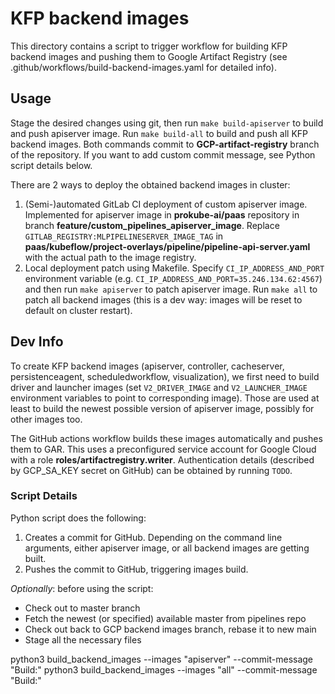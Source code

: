 # KFP backend images
This directory contains a script to trigger workflow for building KFP backend images and pushing them to Google Artifact Registry (see .github/workflows/build-backend-images.yaml for detailed info).

## Usage
Stage the desired changes using git, then run `make build-apiserver` to build and push apiserver image. Run `make build-all` to build and push all KFP backend images. Both commands commit to **GCP-artifact-registry** branch of the repository. If you want to add custom commit message, see Python script details below.
  
There are 2 ways to deploy the obtained backend images in cluster:

1. (Semi-)automated GitLab CI deployment of custom apiserver image. Implemented for apiserver image in **prokube-ai/paas** repository in branch **feature/custom_pipelines_apiserver_image**. Replace `GITLAB_REGISTRY:MLPIPELINESERVER_IMAGE_TAG` in **paas/kubeflow/project-overlays/pipeline/pipeline-api-server.yaml** with the actual path to the image registry.
2. Local deployment patch using Makefile. Specify `CI_IP_ADDRESS_AND_PORT` environment variable (e.g. `CI_IP_ADDRESS_AND_PORT=35.246.134.62:4567`) and then run `make apiserver` to patch apiserver image. Run `make all` to patch all backend images (this is a dev way: images will be reset to default on cluster restart).

## Dev Info
To create KFP backend images (apiserver, controller, cacheserver, persistenceagent, scheduledworkflow, visualization), we first need to build driver and launcher images (set `V2_DRIVER_IMAGE` and `V2_LAUNCHER_IMAGE` environment variables to point to corresponding image). Those are used at least to build the newest possible version of apiserver image, possibly for other images too.

The GitHub actions workflow builds these images automatically and pushes them to GAR. This uses a preconfigured service account for Google Cloud with a role **roles/artifactregistry.writer**. Authentication details (described by GCP_SA_KEY secret on GitHub) can be obtained by running `TODO`.

### Script Details
Python script does the following:
1. Creates a commit for GitHub. Depending on the command line arguments, either apiserver image, or all backend images are getting built.
2. Pushes the commit to GitHub, triggering images build.

*Optionally*: before using the script:
* Check out to master branch
* Fetch the newest (or specified) available master from pipelines repo
* Check out back to GCP backend images branch, rebase it to new main
* Stage all the necessary files

python3 build_backend_images --images "apiserver" --commit-message "Build:"
python3 build_backend_images --images "all" --commit-message "Build:"